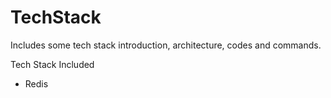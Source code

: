 # TechStack

Includes some tech stack introduction, architecture, codes and commands.

Tech Stack Included
- Redis
